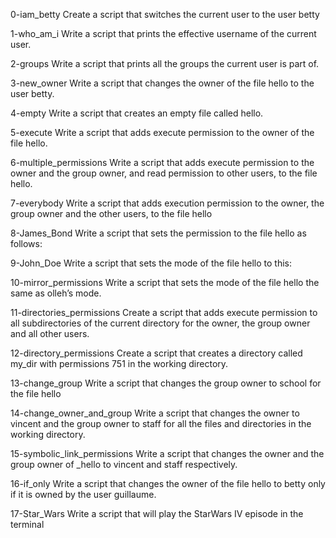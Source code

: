 0-iam_betty
	Create a script that switches the current user to the user betty

1-who_am_i
	Write a script that prints the effective username of the current user.

2-groups
	Write a script that prints all the groups the current user is part of.

3-new_owner
	Write a script that changes the owner of the file hello to the user betty.

4-empty
	Write a script that creates an empty file called hello.

5-execute
	Write a script that adds execute permission to the owner of the file hello.

6-multiple_permissions
	Write a script that adds execute permission to the owner and the group owner, and read permission to other users, to the file hello.

7-everybody
	Write a script that adds execution permission to the owner, the group owner and the other users, to the file hello

8-James_Bond
	Write a script that sets the permission to the file hello as follows:

9-John_Doe
	Write a script that sets the mode of the file hello to this:

10-mirror_permissions
	Write a script that sets the mode of the file hello the same as olleh’s mode.

11-directories_permissions
	Create a script that adds execute permission to all subdirectories of the current directory for the owner, the group owner and all other users.

12-directory_permissions
	Create a script that creates a directory called my_dir with permissions 751 in the working directory.

13-change_group
	Write a script that changes the group owner to school for the file hello

14-change_owner_and_group
	Write a script that changes the owner to vincent and the group owner to staff for all the files and directories in the working directory.

15-symbolic_link_permissions
	Write a script that changes the owner and the group owner of _hello to vincent and staff respectively.

16-if_only
	Write a script that changes the owner of the file hello to betty only if it is owned by the user guillaume.

17-Star_Wars
	Write a script that will play the StarWars IV episode in the terminal
